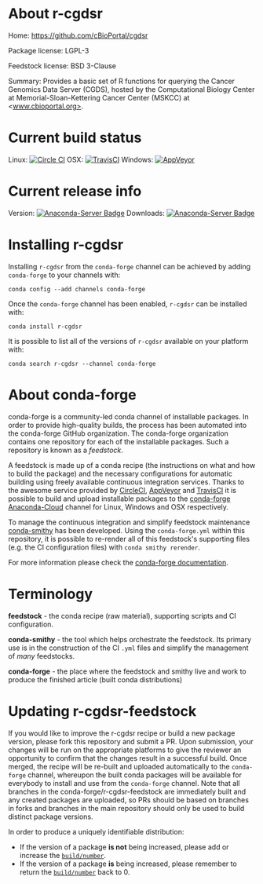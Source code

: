 About r-cgdsr
=============

Home: https://github.com/cBioPortal/cgdsr

Package license: LGPL-3

Feedstock license: BSD 3-Clause

Summary: Provides a basic set of R functions for querying the Cancer Genomics Data Server (CGDS), hosted by the Computational Biology Center at Memorial-Sloan-Kettering Cancer Center (MSKCC) at <www.cbioportal.org>.



Current build status
====================

Linux: [![Circle CI](https://circleci.com/gh/conda-forge/r-cgdsr-feedstock.svg?style=shield)](https://circleci.com/gh/conda-forge/r-cgdsr-feedstock)
OSX: [![TravisCI](https://travis-ci.org/conda-forge/r-cgdsr-feedstock.svg?branch=master)](https://travis-ci.org/conda-forge/r-cgdsr-feedstock)
Windows: [![AppVeyor](https://ci.appveyor.com/api/projects/status/github/conda-forge/r-cgdsr-feedstock?svg=True)](https://ci.appveyor.com/project/conda-forge/r-cgdsr-feedstock/branch/master)

Current release info
====================
Version: [![Anaconda-Server Badge](https://anaconda.org/conda-forge/r-cgdsr/badges/version.svg)](https://anaconda.org/conda-forge/r-cgdsr)
Downloads: [![Anaconda-Server Badge](https://anaconda.org/conda-forge/r-cgdsr/badges/downloads.svg)](https://anaconda.org/conda-forge/r-cgdsr)

Installing r-cgdsr
==================

Installing `r-cgdsr` from the `conda-forge` channel can be achieved by adding `conda-forge` to your channels with:

```
conda config --add channels conda-forge
```

Once the `conda-forge` channel has been enabled, `r-cgdsr` can be installed with:

```
conda install r-cgdsr
```

It is possible to list all of the versions of `r-cgdsr` available on your platform with:

```
conda search r-cgdsr --channel conda-forge
```


About conda-forge
=================

conda-forge is a community-led conda channel of installable packages.
In order to provide high-quality builds, the process has been automated into the
conda-forge GitHub organization. The conda-forge organization contains one repository
for each of the installable packages. Such a repository is known as a *feedstock*.

A feedstock is made up of a conda recipe (the instructions on what and how to build
the package) and the necessary configurations for automatic building using freely
available continuous integration services. Thanks to the awesome service provided by
[CircleCI](https://circleci.com/), [AppVeyor](http://www.appveyor.com/)
and [TravisCI](https://travis-ci.org/) it is possible to build and upload installable
packages to the [conda-forge](https://anaconda.org/conda-forge)
[Anaconda-Cloud](http://docs.anaconda.org/) channel for Linux, Windows and OSX respectively.

To manage the continuous integration and simplify feedstock maintenance
[conda-smithy](http://github.com/conda-forge/conda-smithy) has been developed.
Using the ``conda-forge.yml`` within this repository, it is possible to re-render all of
this feedstock's supporting files (e.g. the CI configuration files) with ``conda smithy rerender``.

For more information please check the [conda-forge documentation](https://conda-forge.org/docs/).

Terminology
===========

**feedstock** - the conda recipe (raw material), supporting scripts and CI configuration.

**conda-smithy** - the tool which helps orchestrate the feedstock.
                   Its primary use is in the construction of the CI ``.yml`` files
                   and simplify the management of *many* feedstocks.

**conda-forge** - the place where the feedstock and smithy live and work to
                  produce the finished article (built conda distributions)


Updating r-cgdsr-feedstock
==========================

If you would like to improve the r-cgdsr recipe or build a new
package version, please fork this repository and submit a PR. Upon submission,
your changes will be run on the appropriate platforms to give the reviewer an
opportunity to confirm that the changes result in a successful build. Once
merged, the recipe will be re-built and uploaded automatically to the
`conda-forge` channel, whereupon the built conda packages will be available for
everybody to install and use from the `conda-forge` channel.
Note that all branches in the conda-forge/r-cgdsr-feedstock are
immediately built and any created packages are uploaded, so PRs should be based
on branches in forks and branches in the main repository should only be used to
build distinct package versions.

In order to produce a uniquely identifiable distribution:
 * If the version of a package **is not** being increased, please add or increase
   the [``build/number``](http://conda.pydata.org/docs/building/meta-yaml.html#build-number-and-string).
 * If the version of a package **is** being increased, please remember to return
   the [``build/number``](http://conda.pydata.org/docs/building/meta-yaml.html#build-number-and-string)
   back to 0.